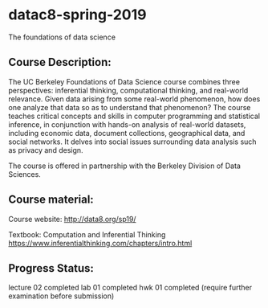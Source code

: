 # datac8-spring-2019
The foundations of data science 

## Course Description: 
The UC Berkeley Foundations of Data Science course combines three perspectives: inferential thinking, computational thinking, and real-world relevance. Given data arising from some real-world phenomenon, how does one analyze that data so as to understand that phenomenon? The course teaches critical concepts and skills in computer programming and statistical inference, in conjunction with hands-on analysis of real-world datasets, including economic data, document collections, geographical data, and social networks. It delves into social issues surrounding data analysis such as privacy and design.

The course is offered in partnership with the Berkeley Division of Data Sciences.

## Course material:
Course website: http://data8.org/sp19/

Textbook: Computation and Inferential Thinking https://www.inferentialthinking.com/chapters/intro.html


## Progress Status: 
lecture 02 completed 
lab 01 completed 
hwk 01 completed (require further examination before submission)
